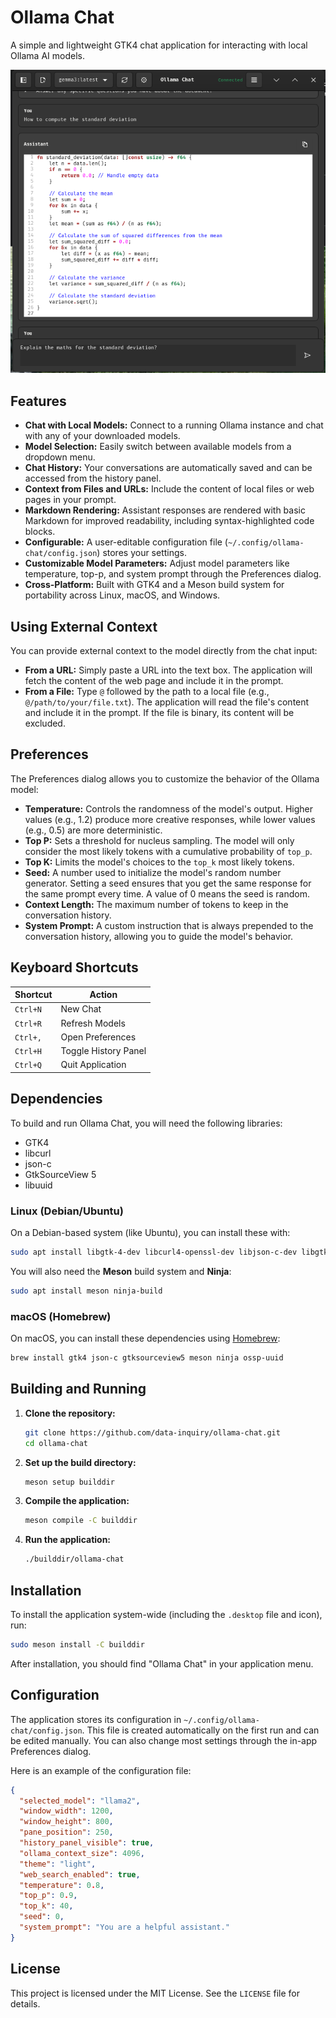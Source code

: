 # Ollama Chat

A simple and lightweight GTK4 chat application for interacting with local Ollama AI models.

![Ollama Chat Screenshot](./screenshot.png)

## Features

*   **Chat with Local Models:** Connect to a running Ollama instance and chat with any of your downloaded models.
*   **Model Selection:** Easily switch between available models from a dropdown menu.
*   **Chat History:** Your conversations are automatically saved and can be accessed from the history panel.
*   **Context from Files and URLs:** Include the content of local files or web pages in your prompt.
*   **Markdown Rendering:** Assistant responses are rendered with basic Markdown for improved readability, including syntax-highlighted code blocks.
*   **Configurable:** A user-editable configuration file (`~/.config/ollama-chat/config.json`) stores your settings.
*   **Customizable Model Parameters:** Adjust model parameters like temperature, top-p, and system prompt through the Preferences dialog.
*   **Cross-Platform:** Built with GTK4 and a Meson build system for portability across Linux, macOS, and Windows.

## Using External Context

You can provide external context to the model directly from the chat input:

*   **From a URL:** Simply paste a URL into the text box. The application will fetch the content of the web page and include it in the prompt.
*   **From a File:** Type `@` followed by the path to a local file (e.g., `@/path/to/your/file.txt`). The application will read the file's content and include it in the prompt. If the file is binary, its content will be excluded.

## Preferences

The Preferences dialog allows you to customize the behavior of the Ollama model:

*   **Temperature:** Controls the randomness of the model's output. Higher values (e.g., 1.2) produce more creative responses, while lower values (e.g., 0.5) are more deterministic.
*   **Top P:** Sets a threshold for nucleus sampling. The model will only consider the most likely tokens with a cumulative probability of `top_p`.
*   **Top K:** Limits the model's choices to the `top_k` most likely tokens.
*   **Seed:** A number used to initialize the model's random number generator. Setting a seed ensures that you get the same response for the same prompt every time. A value of 0 means the seed is random.
*   **Context Length:** The maximum number of tokens to keep in the conversation history.
*   **System Prompt:** A custom instruction that is always prepended to the conversation history, allowing you to guide the model's behavior.

## Keyboard Shortcuts

| Shortcut      | Action               |
|---------------|----------------------|
| `Ctrl+N`      | New Chat             |
| `Ctrl+R`      | Refresh Models       |
| `Ctrl+,`      | Open Preferences     |
| `Ctrl+H`      | Toggle History Panel |
| `Ctrl+Q`      | Quit Application     |

## Dependencies

To build and run Ollama Chat, you will need the following libraries:

*   GTK4
*   libcurl
*   json-c
*   GtkSourceView 5
*   libuuid

### Linux (Debian/Ubuntu)

On a Debian-based system (like Ubuntu), you can install these with:
```bash
sudo apt install libgtk-4-dev libcurl4-openssl-dev libjson-c-dev libgtksourceview-5-dev uuid-dev
```

You will also need the **Meson** build system and **Ninja**:
```bash
sudo apt install meson ninja-build
```

### macOS (Homebrew)

On macOS, you can install these dependencies using [Homebrew](httpshttps://brew.sh/):
```bash
brew install gtk4 json-c gtksourceview5 meson ninja ossp-uuid
```

## Building and Running

1.  **Clone the repository:**
    ```bash
    git clone https://github.com/data-inquiry/ollama-chat.git
    cd ollama-chat
    ```

2.  **Set up the build directory:**
    ```bash
    meson setup builddir
    ```

3.  **Compile the application:**
    ```bash
    meson compile -C builddir
    ```

4.  **Run the application:**
    ```bash
    ./builddir/ollama-chat
    ```

## Installation

To install the application system-wide (including the `.desktop` file and icon), run:
```bash
sudo meson install -C builddir
```

After installation, you should find "Ollama Chat" in your application menu.

## Configuration

The application stores its configuration in `~/.config/ollama-chat/config.json`. This file is created automatically on the first run and can be edited manually. You can also change most settings through the in-app Preferences dialog.

Here is an example of the configuration file:
```json
{
  "selected_model": "llama2",
  "window_width": 1200,
  "window_height": 800,
  "pane_position": 250,
  "history_panel_visible": true,
  "ollama_context_size": 4096,
  "theme": "light",
  "web_search_enabled": true,
  "temperature": 0.8,
  "top_p": 0.9,
  "top_k": 40,
  "seed": 0,
  "system_prompt": "You are a helpful assistant."
}
```

## License

This project is licensed under the MIT License. See the `LICENSE` file for details.
